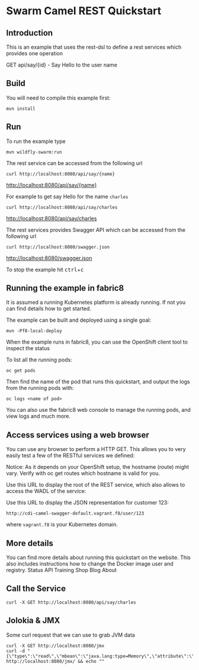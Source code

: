 # Swarm Camel REST Quickstart

## Introduction

This is an example that uses the rest-dsl to define a rest services which provides one operation

GET api/say/{id} - Say Hello to the user name

## Build

You will need to compile this example first:

    mvn install

## Run

To run the example type

    mvn wildfly-swarm:run

The rest service can be accessed from the following url

    curl http://localhost:8080/api/say/{name}
<http://localhost:8080/api/say/{name}>

For example to get say Hello for the name `charles`

    curl http://localhost:8080/api/say/charles
<http://localhost:8080/api/say/charles>

The rest services provides Swagger API which can be accessed from the following url

    curl http://localhost:8080/swagger.json
<http://localhost:8080/swagger.json>

To stop the example hit <kbd>ctrl</kbd>+<kbd>c</kbd>

## Running the example in fabric8

It is assumed a running Kubernetes platform is already running. If not you can find details how to get started.

The example can be built and deployed using a single goal:

    mvn -Pf8-local-deploy

When the example runs in fabric8, you can use the OpenShift client tool to inspect the status

To list all the running pods:

    oc get pods

Then find the name of the pod that runs this quickstart, and output the logs from the running pods with:

    oc logs <name of pod>

You can also use the fabric8 web console to manage the running pods, and view logs and much more.

## Access services using a web browser

You can use any browser to perform a HTTP GET. This allows you to very easily test a few of the RESTful services we defined:

Notice: As it depends on your OpenShift setup, the hostname (route) might vary. Verify with oc get routes which hostname is valid for you.

Use this URL to display the root of the REST service, which also allows to access the WADL of the service:

Use this URL to display the JSON representation for customer 123:

    http://cdi-camel-swagger-default.vagrant.f8/user/123

where `vagrant.f8` is your Kubernetes domain.

## More details

You can find more details about running this quickstart on the website. This also includes instructions how to change the Docker image user and registry.
Status API Training Shop Blog About


## Call the Service

```
curl -X GET http://localhost:8080/api/say/charles
```

## Jolokia & JMX

Some curl request that we can use to grab JVM data

```
curl -X GET http://localhost:8080/jmx
curl -d "{\"type\":\"read\",\"mbean\":\"java.lang:type=Memory\",\"attribute\":\"HeapMemoryUsage\",\"path\":\"used\"}" http://localhost:8080/jmx/ && echo ""
```
